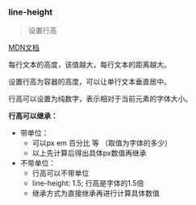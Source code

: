 ### line-height

> 设置行高

<a href="https://developer.mozilla.org/zh-CN/docs/Web/CSS/line-height" target="_blank">MDN文档</a> 

每行文本的高度，该值越大，每行文本的距离越大。

设置行高为容器的高度，可以让单行文本垂直居中。

行高可以设置为纯数字，表示相对于当前元素的字体大小。



**行高可以继承：**

- 带单位：
  - 可以px em 百分比 等 （取值为字体的多少）
  - 以上先计算后得出具体px数值再继承
- 不带单位：
  - 行高可以不带单位
  - line-height: 1.5; 行高是字体的1.5倍
  - 继承方式为直接继承再进行计算具体数值